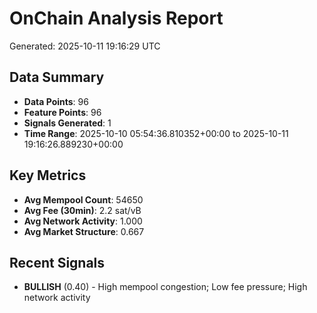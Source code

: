 # OnChain Analysis Report
Generated: 2025-10-11 19:16:29 UTC

## Data Summary
- **Data Points**: 96
- **Feature Points**: 96
- **Signals Generated**: 1
- **Time Range**: 2025-10-10 05:54:36.810352+00:00 to 2025-10-11 19:16:26.889230+00:00

## Key Metrics
- **Avg Mempool Count**: 54650
- **Avg Fee (30min)**: 2.2 sat/vB
- **Avg Network Activity**: 1.000
- **Avg Market Structure**: 0.667

## Recent Signals
- **BULLISH** (0.40) - High mempool congestion; Low fee pressure; High network activity

